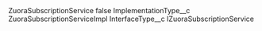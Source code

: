 <?xml version="1.0" encoding="UTF-8"?>
<CustomMetadata xmlns="http://soap.sforce.com/2006/04/metadata" xmlns:xsi="http://www.w3.org/2001/XMLSchema-instance" xmlns:xsd="http://www.w3.org/2001/XMLSchema">
    <label>ZuoraSubscriptionService</label>
    <protected>false</protected>
    <values>
        <field>ImplementationType__c</field>
        <value xsi:type="xsd:string">ZuoraSubscriptionServiceImpl</value>
    </values>
    <values>
        <field>InterfaceType__c</field>
        <value xsi:type="xsd:string">IZuoraSubscriptionService</value>
    </values>
</CustomMetadata>
